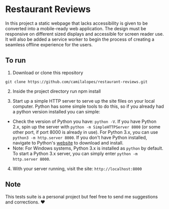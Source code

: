 # Restaurant Reviews

In this project a static webpage that lacks accessibility is given to be converted into a mobile-ready web application. The design must be responsive on different sized displays and accessible for screen reader use. It will also be added a service worker to begin the process of creating a seamless offline experience for the users.

## To run

1. Download or clone this repository
```
git clone https://github.com/camilalopes/restaurant-reviews.git
```
2. Inside the project directory run npm install

3. Start up a simple HTTP server to serve up the site files on your local computer. Python has some simple tools to do this, so if you already had a python version installed you can simple:

  * Check the version of Python you have: `python -V`. If you have Python 2.x, spin up the server with `python -m SimpleHTTPServer 8000` (or some other port, if port 8000 is already in use). For Python 3.x, you can use `python3 -m http.server 8000`. If you don't have Python installed, navigate to Python's [website](https://www.python.org/) to download and install.
  * Note: For Windows systems, Python 3.x is installed as `python` by default. To start a Python 3.x server, you can simply enter `python -m http.server 8000`.

4.  With your server running, visit the site: `http://localhost:8000`

## Note

This tests suite is a personal project but feel free to send me suggestions and corrections. :hearts:
